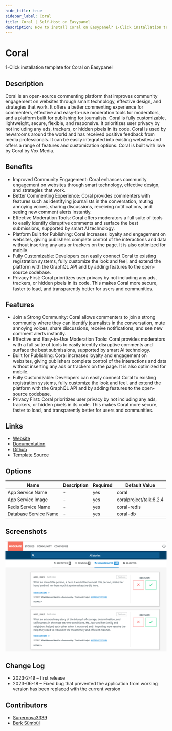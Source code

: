 ```yaml
---
hide_title: true
sidebar_label: Coral
title: Coral | Self-Host on Easypanel
description: How to install Coral on Easypanel? 1-Click installation template for Coral on Easypanel
---
```


<!-- generated -->

# Coral

1-Click installation template for Coral on Easypanel

## Description

Coral is an open-source commenting platform that improves community engagement on websites through smart technology, effective design, and strategies that work. It offers a better commenting experience for commenters, effective and easy-to-use moderation tools for moderators, and a platform built for publishing for journalists. Coral is fully customizable, lightweight, secure, flexible, and responsive. It prioritizes user privacy by not including any ads, trackers, or hidden pixels in its code. Coral is used by newsrooms around the world and has received positive feedback from media professionals. It can be easily integrated into existing websites and offers a range of features and customization options. Coral is built with love by Coral by Vox Media.

## Benefits

- Improved Community Engagement: Coral enhances community engagement on websites through smart technology, effective design, and strategies that work.
- Better Commenting Experience: Coral provides commenters with features such as identifying journalists in the conversation, muting annoying voices, sharing discussions, receiving notifications, and seeing new comment alerts instantly.
- Effective Moderation Tools: Coral offers moderators a full suite of tools to easily identify disruptive comments and surface the best submissions, supported by smart AI technology.
- Platform Built for Publishing: Coral increases loyalty and engagement on websites, giving publishers complete control of the interactions and data without inserting any ads or trackers on the page. It is also optimized for mobile.
- Fully Customizable: Developers can easily connect Coral to existing registration systems, fully customize the look and feel, and extend the platform with the GraphQL API and by adding features to the open-source codebase.
- Privacy First: Coral prioritizes user privacy by not including any ads, trackers, or hidden pixels in its code. This makes Coral more secure, faster to load, and transparently better for users and communities.

## Features

- Join a Strong Community: Coral allows commenters to join a strong community where they can identify journalists in the conversation, mute annoying voices, share discussions, receive notifications, and see new comment alerts instantly.
- Effective and Easy-to-Use Moderation Tools: Coral provides moderators with a full suite of tools to easily identify disruptive comments and surface the best submissions, supported by smart AI technology.
- Built for Publishing: Coral increases loyalty and engagement on websites, giving publishers complete control of the interactions and data without inserting any ads or trackers on the page. It is also optimized for mobile.
- Fully Customizable: Developers can easily connect Coral to existing registration systems, fully customize the look and feel, and extend the platform with the GraphQL API and by adding features to the open-source codebase.
- Privacy First: Coral prioritizes user privacy by not including any ads, trackers, or hidden pixels in its code. This makes Coral more secure, faster to load, and transparently better for users and communities.

## Links

- [Website](https://coralproject.net/)
- [Documentation](https://docs.coralproject.net/)
- [Github](https://github.com/coralproject/talk)
- [Template Source](https://github.com/easypanel-io/templates/tree/main/templates/coralproject)

## Options

Name | Description | Required | Default Value
-|-|-|-
App Service Name | - | yes | coral
App Service Image | - | yes | coralproject/talk:8.2.4
Redis Service Name | - | yes | coral-redis
Database Service Name | - | yes | coral-db

## Screenshots

![Coral Screenshot](./assets/screenshot.png)

## Change Log

- 2023-2-19 – first release
- 2023-06-18 – Fixed bug that prevented the application from working version has been replaced with the current version

## Contributors

- [Supernova3339](https://github.com/Supernova3339)
- [Berk Sümbül](https://berksmbl.com)
